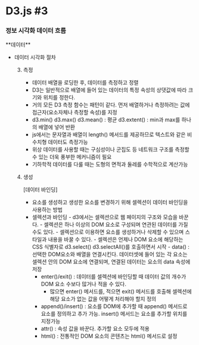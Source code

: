 # D3.js #3

<h3>정보 시각화 데이터 흐름</h3>
**데이터**

- 데이터 시각화 절차 

  3. 측정
     - 데이터 배열을 로딩한 후, 데이터를 측정하고 정렬 
     - D3는 일반적으로 배열에 들어 있는 데이터의 특정 속성의 상댓값에 따라 크기와 위치를 정한다.
     - 거의 모든 D3 측정 함수는 패턴이 같다. 먼저 배열하거나 측정하려는 값에 접근자(요소자체나 측정할 속성)를 지정
     - d3.min() d3.max() d3.mean() : 평균 d3.extent() : min과  max를 하나의 배열에 넣어 반환
     - js에서는 문자열과 배열이 length() 메서드를 제공하므로 텍스트와 같은 비수치형 데이터도 측정가능
     - 위상 데이터를 사용할 때는 구심성이나 군집도 등 네트워크 구조를 측정할 수 있는 더욱 풍부한 메커니즘이 필요
     - 기하학적 데이터를 다룰 때는 도형의 면적과 둘레를 수학적으로 계산가능

  4. 생성  

     [데이터 바인딩]

     	- 요소를 생성하고 생성한 요소를 변경하기 위해 셀렉션이 데이터 바인딩을 사용하는 방법
      - 셀렉션과 바인딩
        	- d3에서는 셀렉션으로 웹 페이지의 구조와 모습을 바꾼다. 
           	- 셀렉션은 하나 이상의 DOM 요소로 구성되며 연관된 데이터를 가질 수도 있다. 
        	- 셀렉션으로 이용하면 요소를 생성하거나 삭제할 수 있으며 스타일과 내용을 바꿀 수 있다.
        	- 셀렉션은 언제나 DOM 요소에 해당하는 CSS 식별자로 d3.select() d3.selectAll()를 호출하면서 시작
        	- data() : 선택한 DOM요소와 배열을 연결시킨다. 데이터셋에 들어 있는 각 요소는 셀렉션 안의 DOM 요소에 연결되며, 연결된 데이터는 요소의 data 속성에 저장
         - enter()/exit() : 데이터를 셀렉션에 바인딩할 때 데이터 값의 개수가 DOM 요소 수보다 많거나 적을 수 있다. 
           	- 많으면 enter() 메서드를, 적으면 exit() 메서드를 호출해 셀렉션에 해당 요소가 없는 값을 어떻게 처리해야 할지 정의
        - append()/insert() : 요소를 DOM에 추가할 때 append() 메서드로 요소를 정의하고 추가 가능. insert() 메서드는 요소를 추가할 위치를 지정가능
        - attr() : 속성 값을 바꾼다. 추가할 요소 모두에 적용
        - html() : 전통적인 DOM 요소의 콘텐츠는 html() 메서드로 설정
